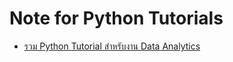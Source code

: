 Note for Python Tutorials
===

- [รวม Python Tutorial สำหรับงาน Data Analytics](https://medium.com/@thanachart.rit/%E0%B8%A3%E0%B8%A7%E0%B8%A1-python-tutorial-%E0%B8%AA%E0%B8%B3%E0%B8%AB%E0%B8%A3%E0%B8%B1%E0%B8%9A%E0%B8%87%E0%B8%B2%E0%B8%99-data-analytics-e3a91e62829d)



<!--stackedit_data:
eyJoaXN0b3J5IjpbLTE5MzcyODYyMTNdfQ==
-->